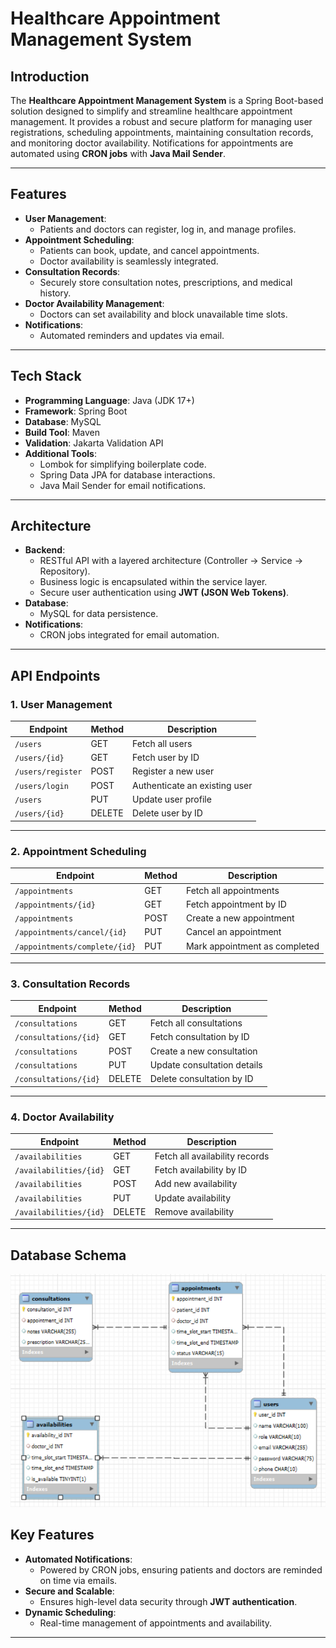 # Healthcare Appointment Management System

## Introduction

The **Healthcare Appointment Management System** is a Spring Boot-based solution designed to simplify and streamline healthcare appointment management. It provides a robust and secure platform for managing user registrations, scheduling appointments, maintaining consultation records, and monitoring doctor availability. Notifications for appointments are automated using **CRON jobs** with **Java Mail Sender**.

---

## Features

- **User Management**:
  - Patients and doctors can register, log in, and manage profiles.
- **Appointment Scheduling**:
  - Patients can book, update, and cancel appointments.
  - Doctor availability is seamlessly integrated.
- **Consultation Records**:
  - Securely store consultation notes, prescriptions, and medical history.
- **Doctor Availability Management**:
  - Doctors can set availability and block unavailable time slots.
- **Notifications**:
  - Automated reminders and updates via email.

---

## Tech Stack

- **Programming Language**: Java (JDK 17+)
- **Framework**: Spring Boot
- **Database**: MySQL
- **Build Tool**: Maven
- **Validation**: Jakarta Validation API
- **Additional Tools**:
  - Lombok for simplifying boilerplate code.
  - Spring Data JPA for database interactions.
  - Java Mail Sender for email notifications.

---

## Architecture

- **Backend**:
  - RESTful API with a layered architecture (Controller → Service → Repository).
  - Business logic is encapsulated within the service layer.
  - Secure user authentication using **JWT (JSON Web Tokens)**.
- **Database**:
  - MySQL for data persistence.
- **Notifications**:
  - CRON jobs integrated for email automation.

---

## API Endpoints

### 1. User Management

| Endpoint         | Method | Description                    |
|------------------|--------|--------------------------------|
| `/users`         | GET    | Fetch all users               |
| `/users/{id}`    | GET    | Fetch user by ID              |
| `/users/register`| POST   | Register a new user           |
| `/users/login`   | POST   | Authenticate an existing user |
| `/users`         | PUT    | Update user profile           |
| `/users/{id}`    | DELETE | Delete user by ID             |

---

### 2. Appointment Scheduling

| Endpoint                    | Method | Description                    |
|-----------------------------|--------|--------------------------------|
| `/appointments`             | GET    | Fetch all appointments         |
| `/appointments/{id}`        | GET    | Fetch appointment by ID        |
| `/appointments`             | POST   | Create a new appointment       |
| `/appointments/cancel/{id}` | PUT    | Cancel an appointment          |
| `/appointments/complete/{id}`| PUT   | Mark appointment as completed  |

---

### 3. Consultation Records

| Endpoint                    | Method | Description                    |
|-----------------------------|--------|--------------------------------|
| `/consultations`            | GET    | Fetch all consultations        |
| `/consultations/{id}`       | GET    | Fetch consultation by ID       |
| `/consultations`            | POST   | Create a new consultation      |
| `/consultations`            | PUT    | Update consultation details    |
| `/consultations/{id}`       | DELETE | Delete consultation by ID      |

---

### 4. Doctor Availability

| Endpoint                    | Method | Description                    |
|-----------------------------|--------|--------------------------------|
| `/availabilities`           | GET    | Fetch all availability records |
| `/availabilities/{id}`      | GET    | Fetch availability by ID       |
| `/availabilities`           | POST   | Add new availability           |
| `/availabilities`           | PUT    | Update availability            |
| `/availabilities/{id}`      | DELETE | Remove availability            |

---

## Database Schema

![Database Schema](./backend/images/db_diagram.png)


## Key Features

- **Automated Notifications**:
  - Powered by CRON jobs, ensuring patients and doctors are reminded on time via emails.
- **Secure and Scalable**:
  - Ensures high-level data security through **JWT authentication**.
- **Dynamic Scheduling**:
  - Real-time management of appointments and availability.

---
